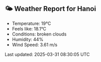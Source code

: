<!-- WEATHER-START -->
## 🌤 Weather Report for Hanoi

- Temperature: 19°C
- Feels like: 18.1°C
- Conditions: broken clouds
- Humidity: 44%
- Wind Speed: 3.61 m/s

Last updated: 2025-03-31 08:30:05 UTC
<!-- WEATHER-END -->
